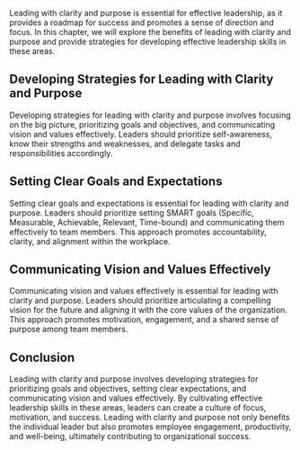 
Leading with clarity and purpose is essential for effective leadership, as it provides a roadmap for success and promotes a sense of direction and focus. In this chapter, we will explore the benefits of leading with clarity and purpose and provide strategies for developing effective leadership skills in these areas.

Developing Strategies for Leading with Clarity and Purpose
----------------------------------------------------------

Developing strategies for leading with clarity and purpose involves focusing on the big picture, prioritizing goals and objectives, and communicating vision and values effectively. Leaders should prioritize self-awareness, know their strengths and weaknesses, and delegate tasks and responsibilities accordingly.

Setting Clear Goals and Expectations
------------------------------------

Setting clear goals and expectations is essential for leading with clarity and purpose. Leaders should prioritize setting SMART goals (Specific, Measurable, Achievable, Relevant, Time-bound) and communicating them effectively to team members. This approach promotes accountability, clarity, and alignment within the workplace.

Communicating Vision and Values Effectively
-------------------------------------------

Communicating vision and values effectively is essential for leading with clarity and purpose. Leaders should prioritize articulating a compelling vision for the future and aligning it with the core values of the organization. This approach promotes motivation, engagement, and a shared sense of purpose among team members.

Conclusion
----------

Leading with clarity and purpose involves developing strategies for prioritizing goals and objectives, setting clear expectations, and communicating vision and values effectively. By cultivating effective leadership skills in these areas, leaders can create a culture of focus, motivation, and success. Leading with clarity and purpose not only benefits the individual leader but also promotes employee engagement, productivity, and well-being, ultimately contributing to organizational success.
